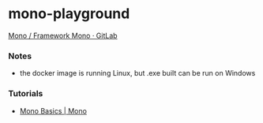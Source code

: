 mono-playground
===============
[Mono / Framework Mono · GitLab](https://gitlab.winehq.org/mono/mono)

### Notes
- the docker image is running Linux, but .exe built can be run on Windows

### Tutorials
- [Mono Basics | Mono](https://www.mono-project.com/docs/getting-started/mono-basics/)
